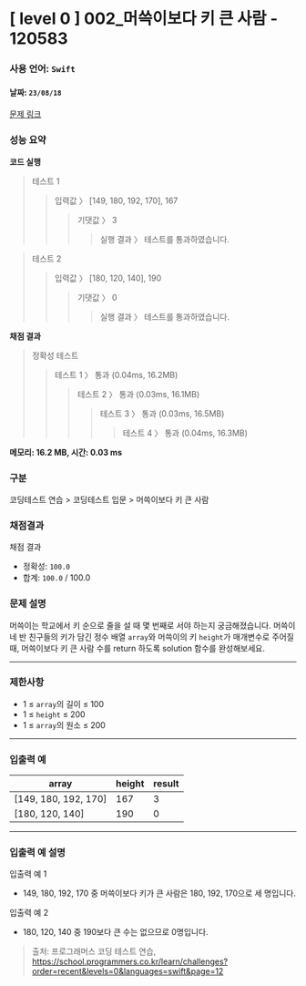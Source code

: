 # [ level 0 ] 002_머쓱이보다 키 큰 사람 - 120583 
### 사용 언어: <code>Swift</code>
#### 날짜: <code>23/08/18</code>

[문제 링크](https://school.programmers.co.kr/learn/courses/30/lessons/120585?language=swift) 

### 성능 요약

**코드 실행**

> 테스트 1
>> 입력값 〉	[149, 180, 192, 170], 167
>>> 기댓값 〉	3
>>>> 실행 결과 〉	테스트를 통과하였습니다.

> 테스트 2
>> 입력값 〉	[180, 120, 140], 190
>>> 기댓값 〉	0
>>>> 실행 결과 〉	테스트를 통과하였습니다.


**채점 결과**

> 정확성  테스트
>> 테스트 1 〉	통과 (0.04ms, 16.2MB)
>>> 테스트 2 〉	통과 (0.03ms, 16.1MB)
>>>> 테스트 3 〉	통과 (0.03ms, 16.5MB)
>>>>> 테스트 4 〉	통과 (0.04ms, 16.3MB)

**메모리: 16.2 MB, 시간: 0.03 ms**

### 구분

코딩테스트 연습 > 코딩테스트 입문 > 머쓱이보다 키 큰 사람

### 채점결과

채점 결과
* 정확성: <code>100.0</code>
* 합계: <code>100.0</code> / 100.0

### 문제 설명

<p>머쓱이는 학교에서 키 순으로 줄을 설 때 몇 번째로 서야 하는지 궁금해졌습니다. 머쓱이네 반 친구들의 키가 담긴 정수 배열 <code>array</code>와 머쓱이의 키 <code>height</code>가 매개변수로 주어질 때, 머쓱이보다 키 큰 사람 수를 return 하도록 solution 함수를 완성해보세요.</p>

***

### 제한사항

* 1 ≤ <code>array</code>의 길이 ≤ 100
* 1 ≤ <code>height</code> ≤ 200
* 1 ≤ <code>array</code>의 원소 ≤ 200

***

### 입출력 예
<table class="table">
        <thead><tr>
<th> array </th>
<th> height </th>
<th> result </th>
</tr>
</thead>
        <tbody><tr>
<td> [149, 180, 192, 170] </td>
<td> 167 </td>
<td> 3 </td>
</tr>
<tr>
<td> [180, 120, 140] </td>
<td> 190 </td>
<td> 0 </td>
</tr>
</tbody>
      </table>

***

### 입출력 예 설명
입출력 예 1

* 149, 180, 192, 170 중 머쓱이보다 키가 큰 사람은 180, 192, 170으로 세 명입니다.

입출력 예 2

* 180, 120, 140 중 190보다 큰 수는 없으므로 0명입니다.

> 출처: 프로그래머스 코딩 테스트 연습, https://school.programmers.co.kr/learn/challenges?order=recent&levels=0&languages=swift&page=12